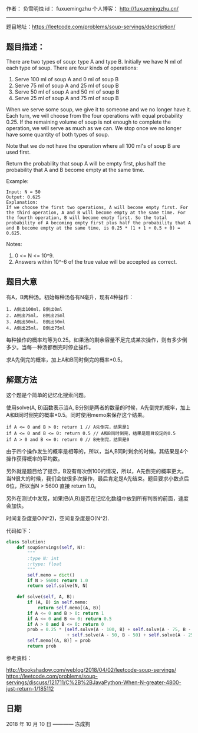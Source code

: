 作者： 		负雪明烛 
id：				fuxuemingzhu
个人博客：	http://fuxuemingzhu.cn/

---

题目地址：https://leetcode.com/problems/soup-servings/description/

## 题目描述：

There are two types of soup: type A and type B. Initially we have N ml of each type of soup. There are four kinds of operations:

1. Serve 100 ml of soup A and 0 ml of soup B
1. Serve 75 ml of soup A and 25 ml of soup B
1. Serve 50 ml of soup A and 50 ml of soup B
1. Serve 25 ml of soup A and 75 ml of soup B

When we serve some soup, we give it to someone and we no longer have it.  Each turn, we will choose from the four operations with equal probability 0.25. If the remaining volume of soup is not enough to complete the operation, we will serve as much as we can.  We stop once we no longer have some quantity of both types of soup.

Note that we do not have the operation where all 100 ml's of soup B are used first.  

Return the probability that soup A will be empty first, plus half the probability that A and B become empty at the same time.

 

Example:

    Input: N = 50
    Output: 0.625
    Explanation: 
    If we choose the first two operations, A will become empty first. For the third operation, A and B will become empty at the same time. For the fourth operation, B will become empty first. So the total probability of A becoming empty first plus half the probability that A and B become empty at the same time, is 0.25 * (1 + 1 + 0.5 + 0) = 0.625.

Notes:

1. 0 <= N <= 10^9. 
1. Answers within 10^-6 of the true value will be accepted as correct.



## 题目大意

有A，B两种汤。初始每种汤各有N毫升，现有4种操作：

    1. A倒出100ml，B倒出0ml
    2. A倒出75ml， B倒出25ml
    3. A倒出50ml， B倒出50ml
    4. A倒出25ml， B倒出75ml

每种操作的概率均等为0.25。如果汤的剩余容量不足完成某次操作，则有多少倒多少。当每一种汤都倒完时停止操作。

求A先倒完的概率，加上A和B同时倒完的概率*0.5。

## 解题方法

这个题是个简单的记忆化搜索问题。

使用solve(A, B)函数表示当A, B分别是两者的数量的时候，A先倒完的概率，加上A和B同时倒完的概率*0.5。同时使用memo来保存这个结果。

    if A <= 0 and B > 0: return 1 // A先倒完，结果是1
    if A <= 0 and B <= 0: return 0.5 // A和B同时倒完，结果是题目设定的0.5
    if A > 0 and B <= 0: return 0 // B先倒完，结果是0

由于四个操作发生的概率是相等的，所以，当A,B同时剩余的时候，其结果是4个操作获得概率的平均数。

另外就是题目给了提示，B没有每次倒100的情况，所以，A先倒完的概率更大。当N很大的时候，我们会做很多次操作，最后肯定是A先结束。题目要求小数点后6位，所以当N > 5600 直接 return 1.0。

另外在测试中发现，如果把(A,B)是否在记忆化数组中放到所有判断的前面，速度会加快。

时间复杂度是O(N^2)，空间复杂度是O(N^2). 

代码如下：

```python
class Solution:
    def soupServings(self, N):
        """
        :type N: int
        :rtype: float
        """
        self.memo = dict()
        if N > 5600: return 1.0
        return self.solve(N, N)
    
    def solve(self, A, B):
        if (A, B) in self.memo:
            return self.memo[(A, B)]
        if A <= 0 and B > 0: return 1
        if A <= 0 and B <= 0: return 0.5
        if A > 0 and B <= 0: return 0
        prob = 0.25 * (self.solve(A - 100, B) + self.solve(A - 75, B - 25)
                       + self.solve(A - 50, B - 50) + self.solve(A - 25, B - 75))
        self.memo[(A, B)] = prob
        return prob
```

参考资料：

http://bookshadow.com/weblog/2018/04/02/leetcode-soup-servings/
https://leetcode.com/problems/soup-servings/discuss/121711/C%2B%2BJavaPython-When-N-greater-4800-just-return-1/185112

## 日期

2018 年 10 月 10 日 ———— 冻成狗


  [1]: https://blog.csdn.net/fuxuemingzhu/article/details/51291936

